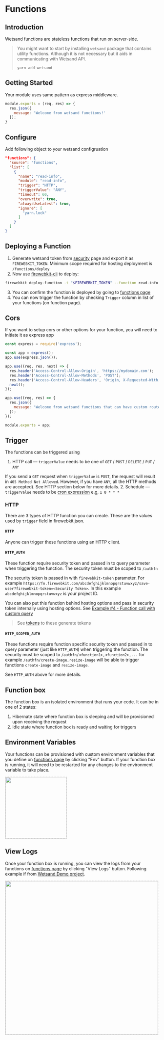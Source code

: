 # Functions
## Introduction
Wetsand functions are stateless functions that run on server-side.

> You might want to start by installing `wetsand` package that contains utility functions. Although it is not necessary but it aids in communicating with Wetsand API.
>
> ```yarn add wetsand```

## Getting Started
Your module uses same pattern as express middleware.

```javascript
module.exports = (req, res) => {
  res.json({
    message: 'Welcome from wetsand functions!'
  });
}
```

## Configure
Add following object to your wetsand configruation

```json
"functions": {
  "source": "functions",
  "list": [
    {
      "name": "read-info",
      "module": "read-info",
      "trigger": "HTTP",
      "triggerValue": "ANY",
      "timeout": 60,
      "overwrite": true,
      "alwaysUseLatest": true,
      "ignore": [
        "yarn.lock"
      ]
    }
  ]
}
```

## Deploying a Function
1. Generate wetsand token from [security](https://console.firewebkit.com/security#tokens) page and export it as `FIREWEBKIT_TOKEN`. Minimum scope required for hosting deployment is `/functions/deploy`
2. Now use [firewebkit-cli](https://www.npmjs.com/package/firewebkit-cli) to deploy:
```bash
firewebkit deploy-function -t "$FIREWEBKIT_TOKEN" --function read-info -m "My first function"
```
3. You can confirm the function is deployed by going to [functions page](https://console.firewebkit.com/functions)
4. You can now trigger the function by checking `Trigger` column in list of your functions (on function page).

## Cors
If you want to setup cors or other options for your function, you will need to initiate it as express app

```javascript
const express = require('express');

const app = express();
app.use(express.json());

app.use((req, res, next) => {
  res.header('Access-Control-Allow-Origin', 'https://mydomain.com');
  res.header('Access-Control-Allow-Methods', 'POST');
  res.header('Access-Control-Allow-Headers', 'Origin, X-Requested-With, Content-Type, Accept');
  next();
});

app.use((req, res) => {
  res.json({
    message: 'Welcome from wetsand functions that can have custom routes!'
  });
});

module.exports = app;

```

## Trigger
The functions can be triggered using

1. HTTP call –– `triggerValue` needs to be one of `GET` / `POST` / `DELETE` / `PUT` / `ANY`

  If you send a `GET` request when `triggerValue` is `POST`, the request will result in `405 Method Not Allowed`. However, if you have `ANY`, all the HTTP methods are accepted). See HTTP section below for more details.
2. Schedule –– `triggerValue` needs to be [cron expression](https://docs.oracle.com/cd/E12058_01/doc/doc.1014/e12030/cron_expressions.htm) e.g, `1 0 * * *`

### HTTP
There are 3 types of HTTP function you can create. These are the values used by `trigger` field in firewebkit.json.

#### `HTTP`
Anyone can trigger these functions using an HTTP client.

#### `HTTP_AUTH`
These function require security token and passed in to query parameter when triggering the function. The security token must be scoped to `/authfn`

The security token is passed in with `firewebkit-token` parameter. For example `https://fn.firewebkit.com/abcdefghijklmnopqrstuvwxyz/save-user?firewebkit-token=<Security Token>`. In this example `abcdefghijklmnopqrstuvwxyz` is your project ID.

You can also put this function behind hosting options and pass in security token internally using hosting options. See [Example #4 - Function call with custom query](/services/hosting.md#rewrite-rules)

> See [tokens](/security/tokens.md) to these generate tokens

#### `HTTP_SCOPED_AUTH`
These functions require function specific security token and passed in to query parameter (just like `HTTP_AUTH`) when triggering the function. The security must be scoped to `/authfn/<function1>,<function2>,...` for example `/authfn/create-image,resize-image` will be able to trigger functions `create-image` and `resize-image`.

See `HTTP_AUTH` above for more details.

## Function box
The function box is an isolated environment that runs your code. It can be in one of 2 states:

1. Hibernate state where function box is sleeping and will be provisioned upon receiving the request
2. Idle state where function box is ready and waiting for triggers

## Environment Variables
Your functions can be provisioned with custom environment variables that you define on [functions page](https://console.firewebkit.com/functions) by clicking "Env" button. If your function box is running, it will need to be restarted for any changes to the environment variable to take place.

<img src="https://i.imgur.com/Is1ilki.png" style="width:200px;border:1px dashed #ccc;"/>

## View Logs
Once your function box is running, you can view the logs from your functions on [functions page](https://console.firewebkit.com/functions) by clicking "View Logs" button. Following example if from [Wetsand Demo project](https://github.com/amrayn/wetsand-demo).

<img src="https://i.imgur.com/4xelbjx.png" style="width:500px;border:1px dashed #ccc;"/>
